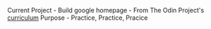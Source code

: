 Current Project - Build google homepage - From The Odin Project's [curriculum](http://www.theodinproject.com/courses/web-development-101/lessons/html-css)
Purpose - Practice, Practice, Pracice
